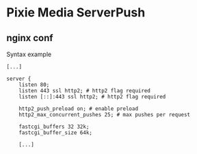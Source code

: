 # Pixie Media ServerPush

## nginx conf

Syntax example

```
[...]

server {
    listen 80;
    listen 443 ssl http2; # http2 flag required
    listen [::]:443 ssl http2; # http2 flag required
    
    http2_push_preload on; # enable preload
    http2_max_concurrent_pushes 25; # max pushes per request
    
    fastcgi_buffers 32 32k;
    fastcgi_buffer_size 64k;
    
    [...]
    
```
